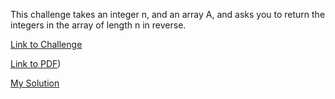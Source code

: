 This challenge takes an integer n, and an array A, and asks you to return the integers in the array of length n in reverse.

[Link to Challenge](https://www.hackerrank.com/challenges/30-arrays/problem)

[Link to PDF](./30-arrays-English.pdf))

[My Solution](./arrays.py)
